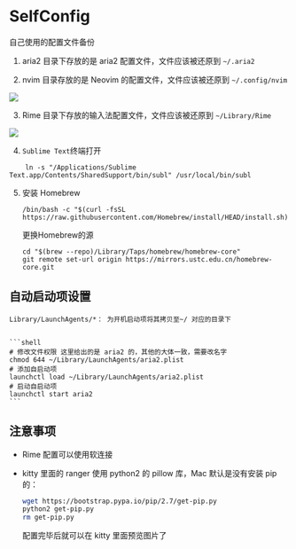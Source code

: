 # SelfConfig

自己使用的配置文件备份

1. aria2 目录下存放的是 aria2 配置文件，文件应该被还原到 `~/.aria2`

2. nvim 目录存放的是 Neovim 的配置文件，文件应该被还原到 `~/.config/nvim`

![](https://i0.hdslb.com/bfs/album/8b3d3b8aef4866bfcaed2760dd4c5d0a0d90932a.png)

3. Rime 目录下存放的输入法配置文件，文件应该被还原到 `~/Library/Rime`

![](https://i0.hdslb.com/bfs/album/b825cde4f4769fe5a08774ad194a6434ed0d2dcb.png)

4. `Sublime Text`终端打开

```shell
	ln -s "/Applications/Sublime Text.app/Contents/SharedSupport/bin/subl" /usr/local/bin/subl
```

5. 安装 Homebrew 

   ```shell
   /bin/bash -c "$(curl -fsSL https://raw.githubusercontent.com/Homebrew/install/HEAD/install.sh)"
   ```

   更换Homebrew的源

   ```shell
   cd "$(brew --repo)/Library/Taps/homebrew/homebrew-core"
   git remote set-url origin https://mirrors.ustc.edu.cn/homebrew-core.git
   ```

   







## 自动启动项设置

	Library/LaunchAgents/*： 为开机启动项将其拷贝至~/ 对应的目录下


	```shell
	# 修改文件权限 这里给出的是 aria2 的，其他的大体一致，需要改名字
	chmod 644 ~/Library/LaunchAgents/aria2.plist
	# 添加自启动项
	launchctl load ~/Library/LaunchAgents/aria2.plist
	# 启动自启动项
	launchctl start aria2
	```

## 注意事项

- Rime 配置可以使用软连接
- kitty 里面的 ranger 使用 python2 的 pillow 库，Mac 默认是没有安装 pip 的：

	```sh
	wget https://bootstrap.pypa.io/pip/2.7/get-pip.py
	python2 get-pip.py
	rm get-pip.py
	```
	配置完毕后就可以在 kitty 里面预览图片了

